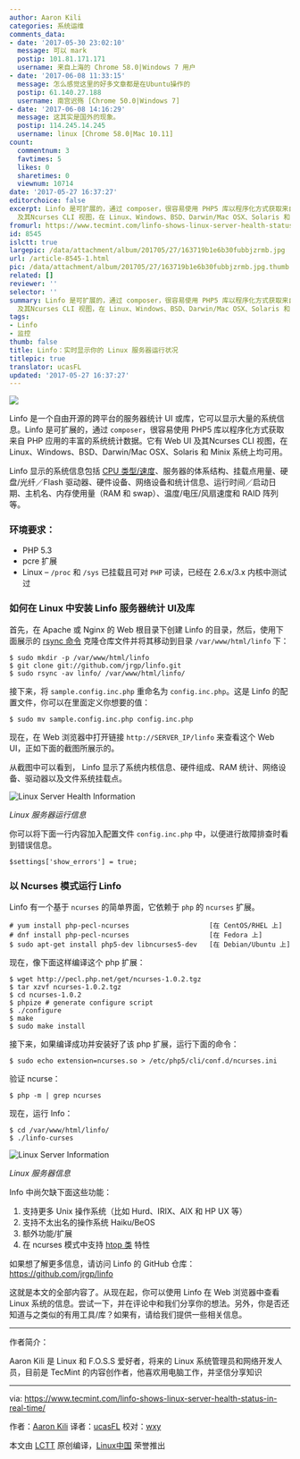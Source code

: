 ```yaml
---
author: Aaron Kili
categories: 系统运维
comments_data:
- date: '2017-05-30 23:02:10'
  message: 可以 mark
  postip: 101.81.171.171
  username: 来自上海的 Chrome 58.0|Windows 7 用户
- date: '2017-06-08 11:33:15'
  message: 怎么感觉这里的好多文章都是在Ubuntu操作的
  postip: 61.140.27.188
  username: 南宫迟殇 [Chrome 50.0|Windows 7]
- date: '2017-06-08 14:16:29'
  message: 这其实是国外的现象。
  postip: 114.245.14.245
  username: linux [Chrome 58.0|Mac 10.11]
count:
  commentnum: 3
  favtimes: 5
  likes: 0
  sharetimes: 0
  viewnum: 10714
date: '2017-05-27 16:37:27'
editorchoice: false
excerpt: Linfo 是可扩展的，通过 composer，很容易使用 PHP5 库以程序化方式获取来自 PHP 应用的丰富的系统统计数据。它有 Web UI
  及其Ncurses CLI 视图，在 Linux、Windows、BSD、Darwin/Mac OSX、Solaris 和 Minix 系统上均可用。
fromurl: https://www.tecmint.com/linfo-shows-linux-server-health-status-in-real-time/
id: 8545
islctt: true
largepic: /data/attachment/album/201705/27/163719b1e6b30fubbjzrmb.jpg
url: /article-8545-1.html
pic: /data/attachment/album/201705/27/163719b1e6b30fubbjzrmb.jpg.thumb.jpg
related: []
reviewer: ''
selector: ''
summary: Linfo 是可扩展的，通过 composer，很容易使用 PHP5 库以程序化方式获取来自 PHP 应用的丰富的系统统计数据。它有 Web UI
  及其Ncurses CLI 视图，在 Linux、Windows、BSD、Darwin/Mac OSX、Solaris 和 Minix 系统上均可用。
tags:
- Linfo
- 监控
thumb: false
title: Linfo：实时显示你的 Linux 服务器运行状况
titlepic: true
translator: ucasFL
updated: '2017-05-27 16:37:27'
---
```


![](/data/attachment/album/201705/27/163719b1e6b30fubbjzrmb.jpg)


Linfo 是一个自由开源的跨平台的服务器统计 UI 或库，它可以显示大量的系统信息。Linfo 是可扩展的，通过 `composer`，很容易使用 PHP5 库以程序化方式获取来自 PHP 应用的丰富的系统统计数据。它有 Web UI 及其Ncurses CLI 视图，在 Linux、Windows、BSD、Darwin/Mac OSX、Solaris 和 Minix 系统上均可用。


Linfo 显示的系统信息包括 [CPU 类型/速度](/article-8241-1.html)、服务器的体系结构、挂载点用量、硬盘/光纤／Flash 驱动器、硬件设备、网络设备和统计信息、运行时间／启动日期、主机名、内存使用量（RAM 和 swap）、温度/电压/风扇速度和 RAID 阵列等。


### 环境要求：


* PHP 5.3
* pcre 扩展
* Linux – `/proc` 和 `/sys` 已挂载且可对 `PHP` 可读，已经在 2.6.x/3.x 内核中测试过


### 如何在 Linux 中安装 Linfo 服务器统计 UI及库


首先，在 Apache 或 Nginx 的 Web 根目录下创建 Linfo 的目录，然后，使用下面展示的 [rsync 命令](https://www.tecmint.com/rsync-local-remote-file-synchronization-commands/) 克隆仓库文件并将其移动到目录 `/var/www/html/linfo` 下：



```
$ sudo mkdir -p /var/www/html/linfo 
$ git clone git://github.com/jrgp/linfo.git 
$ sudo rsync -av linfo/ /var/www/html/linfo/

```

接下来，将 `sample.config.inc.php` 重命名为 `config.inc.php`。这是 Linfo 的配置文件，你可以在里面定义你想要的值：



```
$ sudo mv sample.config.inc.php config.inc.php 

```

现在，在 Web 浏览器中打开链接 `http://SERVER_IP/linfo` 来查看这个 Web UI，正如下面的截图所展示的。


从截图中可以看到， Linfo 显示了系统内核信息、硬件组成、RAM 统计、网络设备、驱动器以及文件系统挂载点。


![Linux Server Health Information](/data/attachment/album/201705/27/163729mc8rssg0km0knvzm.png)


*Linux 服务器运行信息*


你可以将下面一行内容加入配置文件 `config.inc.php` 中，以便进行故障排查时看到错误信息。



```
$settings['show_errors'] = true;

```

### 以 Ncurses 模式运行 Linfo


Linfo 有一个基于 `ncurses` 的简单界面，它依赖于 `php` 的 `ncurses` 扩展。



```
# yum install php-pecl-ncurses                    [在 CentOS/RHEL 上]
# dnf install php-pecl-ncurses                    [在 Fedora 上]
$ sudo apt-get install php5-dev libncurses5-dev   [在 Debian/Ubuntu 上] 

```

现在，像下面这样编译这个 php 扩展：



```
$ wget http://pecl.php.net/get/ncurses-1.0.2.tgz
$ tar xzvf ncurses-1.0.2.tgz
$ cd ncurses-1.0.2
$ phpize # generate configure script
$ ./configure
$ make
$ sudo make install

```

接下来，如果编译成功并安装好了该 php 扩展，运行下面的命令：



```
$ sudo echo extension=ncurses.so > /etc/php5/cli/conf.d/ncurses.ini

```

验证 ncurse：



```
$ php -m | grep ncurses

```

现在，运行 Info：



```
$ cd /var/www/html/linfo/
$ ./linfo-curses

```

![Linux Server Information](/data/attachment/album/201705/27/163730jiec484ogsyojk5i.png)


*Linux 服务器信息*


Info 中尚欠缺下面这些功能：


1. 支持更多 Unix 操作系统（比如 Hurd、IRIX、AIX 和 HP UX 等）
2. 支持不太出名的操作系统 Haiku/BeOS
3. 额外功能/扩展
4. 在 ncurses 模式中支持 [htop 类](https://www.tecmint.com/install-htop-linux-process-monitoring-for-rhel-centos-fedora/) 特性


如果想了解更多信息，请访问 Linfo 的 GitHub 仓库： <https://github.com/jrgp/linfo>


这就是本文的全部内容了。从现在起，你可以使用 Linfo 在 Web 浏览器中查看 Linux 系统的信息。尝试一下，并在评论中和我们分享你的想法。另外，你是否还知道与之类似的有用工具/库？如果有，请给我们提供一些相关信息。




---


作者简介：


Aaron Kili 是 Linux 和 F.O.S.S 爱好者，将来的 Linux 系统管理员和网络开发人员，目前是 TecMint 的内容创作者，他喜欢用电脑工作，并坚信分享知识




---


via: <https://www.tecmint.com/linfo-shows-linux-server-health-status-in-real-time/>


作者：[Aaron Kili](https://www.tecmint.com/author/aaronkili/) 译者：[ucasFL](https://github.com/ucasFL) 校对：[wxy](https://github.com/wxy)


本文由 [LCTT](https://github.com/LCTT/TranslateProject) 原创编译，[Linux中国](https://linux.cn/) 荣誉推出